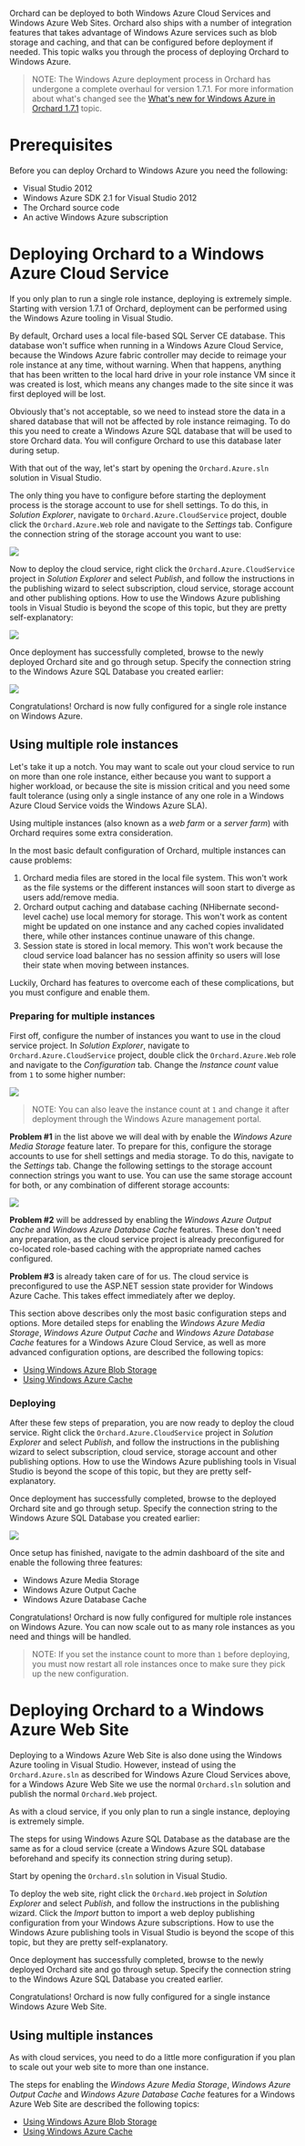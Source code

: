 Orchard can be deployed to both Windows Azure Cloud Services and Windows Azure Web Sites. Orchard also ships with a number of integration features that takes advantage of Windows Azure services such as blob storage and caching, and that can be configured before deployment if needed. This topic walks you through the process of deploying Orchard to Windows Azure.

> NOTE: The Windows Azure deployment process in Orchard has undergone a complete overhaul for version 1.7.1. For more information about what's changed see the [What's new for Windows Azure in Orchard 1.7.1](Whats-new-for-Windows-Azure-in-Orchard-1-7-1) topic.

# Prerequisites

Before you can deploy Orchard to Windows Azure you need the following:

* Visual Studio 2012
* Windows Azure SDK 2.1 for Visual Studio 2012
* The Orchard source code
* An active Windows Azure subscription

# Deploying Orchard to a Windows Azure Cloud Service

If you only plan to run a single role instance, deploying is extremely simple. Starting with version 1.7.1 of Orchard, deployment can be performed using the Windows Azure tooling in Visual Studio.

By default, Orchard uses a local file-based SQL Server CE database. This database won't suffice when running in a Windows Azure Cloud Service, because the Windows Azure fabric controller may decide to reimage your role instance at any time, without warning. When that happens, anything that has been written to the local hard drive in your role instance VM since it was created is lost, which means any changes made to the site since it was first deployed will be lost.

Obviously that's not acceptable, so we need to instead store the data in a shared database that will not be affected by role instance reimaging. To do this you need to create a Windows Azure SQL database that will be used to store Orchard data. You will configure Orchard to use this database later during setup.

With that out of the way, let's start by opening the `Orchard.Azure.sln` solution in Visual Studio.

The only thing you have to configure before starting the deployment process is the storage account to use for shell settings. To do this, in *Solution Explorer*, navigate to `Orchard.Azure.CloudService` project, double click the `Orchard.Azure.Web` role and navigate to the *Settings* tab. Configure the connection string of the storage account you want to use:

![](../Attachments/Deploying-Orchard-to-Windows-Azure/settings-connection-string.png)

Now to deploy the cloud service, right click the `Orchard.Azure.CloudService` project in *Solution Explorer* and select *Publish*, and follow the instructions in the publishing wizard to select subscription, cloud service, storage account and other publishing options. How to use the Windows Azure publishing tools in Visual Studio is beyond the scope of this topic, but they are pretty self-explanatory:

![](../Attachments/Deploying-Orchard-to-Windows-Azure/publish.png)

Once deployment has successfully completed, browse to the newly deployed Orchard site and go through setup. Specify the connection string to the Windows Azure SQL Database you created earlier:

![](../Attachments/Deploying-Orchard-to-Windows-Azure/setup-sql-azure.png)

Congratulations! Orchard is now fully configured for a single role instance on Windows Azure.

## Using multiple role instances

Let's take it up a notch. You may want to scale out your cloud service to run on more than one role instance, either because you want to support a higher workload, or because the site is mission critical and you need some fault tolerance (using only a single instance of any one role in a Windows Azure Cloud Service voids the Windows Azure SLA).

Using multiple instances (also known as a *web farm* or a *server farm*) with Orchard requires some extra consideration.

In the most basic default configuration of Orchard, multiple instances can cause problems: 

1. Orchard media files are stored in the local file system. This won't work as the file systems or the different instances will soon start to diverge as users add/remove media.
2. Orchard output caching and database caching (NHibernate second-level cache) use local memory for storage. This won't work as content might be updated on one instance and any cached copies invalidated there, while other instances continue unaware of this change.
3. Session state is stored in local memory. This won't work because the cloud service load balancer has no session affinity so users will lose their state when moving between instances.

Luckily, Orchard has features to overcome each of these complications, but you must configure and enable them.

### Preparing for multiple instances

First off, configure the number of instances you want to use in the cloud service project. In *Solution Explorer*, navigate to `Orchard.Azure.CloudService` project, double click the `Orchard.Azure.Web` role and navigate to the *Configuration* tab. Change the *Instance count* value from `1` to some higher number:

![](../Attachments/Deploying-Orchard-to-Windows-Azure/configure-instances.png)

> NOTE: You can also leave the instance count at `1` and change it after deployment through the Windows Azure management portal.

**Problem #1** in the list above we will deal with by enable the *Windows Azure Media Storage* feature later. To prepare for this, configure the storage accounts to use for shell settings and media storage. To do this, navigate to the *Settings* tab. Change the following settings to the storage account connection strings you want to use. You can use the same storage account for both, or any combination of different storage accounts:

![](../Attachments/Deploying-Orchard-to-Windows-Azure/configure-connection-strings.png)

**Problem #2** will be addressed by enabling the *Windows Azure Output Cache* and *Windows Azure Database Cache* features. These don't need any preparation, as the cloud service project is already preconfigured for co-located role-based caching with the appropriate named caches configured.

**Problem #3** is already taken care of for us. The cloud service is preconfigured to use the ASP.NET session state provider for Windows Azure Cache. This takes effect immediately after we deploy.

This section above describes only the most basic configuration steps and options. More detailed steps for enabling the *Windows Azure Media Storage*, *Windows Azure Output Cache* and *Windows Azure Database Cache* features for a Windows Azure Cloud Service, as well as more advanced configuration options, are described the following topics:

* [Using Windows Azure Blob Storage](Using-Windows-Azure-Blob-Storage)
* [Using Windows Azure Cache](Using-Windows-Azure-Cache)

### Deploying

After these few steps of preparation, you are now ready to deploy the cloud service. Right click the `Orchard.Azure.CloudService` project in *Solution Explorer* and select *Publish*, and follow the instructions in the publishing wizard to select subscription, cloud service, storage account and other publishing options. How to use the Windows Azure publishing tools in Visual Studio is beyond the scope of this topic, but they are pretty self-explanatory.

Once deployment has successfully completed, browse to the deployed Orchard site and go through setup. Specify the connection string to the Windows Azure SQL Database you created earlier:

![](../Attachments/Deploying-Orchard-to-Windows-Azure/setup-sql-azure.png)

Once setup has finished, navigate to the admin dashboard of the site and enable the following three features:

* Windows Azure Media Storage
* Windows Azure Output Cache
* Windows Azure Database Cache

Congratulations! Orchard is now fully configured for multiple role instances on Windows Azure. You can now scale out to as many role instances as you need and things will be handled.

> NOTE: If you set the instance count to more than `1` before deploying, you must now restart all role instances once to make sure they pick up the new configuration.

# Deploying Orchard to a Windows Azure Web Site

Deploying to a Windows Azure Web Site is also done using the Windows Azure tooling in Visual Studio. However, instead of using the `Orchard.Azure.sln` as described for Windows Azure Cloud Services above, for a Windows Azure Web Site we use the normal `Orchard.sln` solution and publish the normal `Orchard.Web` project.

As with a cloud service, if you only plan to run a single instance, deploying is extremely simple.

The steps for using Windows Azure SQL Database as the database are the same as for a cloud service (create a Windows Azure SQL database beforehand and specify its connection string during setup).

Start by opening the `Orchard.sln` solution in Visual Studio.

To deploy the web site, right click the `Orchard.Web` project in *Solution Explorer* and select *Publish*, and follow the instructions in the publishing wizard. Click the *Import* button to import a web deploy publishing configuration from your Windows Azure subscriptions. How to use the Windows Azure publishing tools in Visual Studio is beyond the scope of this topic, but they are pretty self-explanatory.

Once deployment has successfully completed, browse to the newly deployed Orchard site and go through setup. Specify the connection string to the Windows Azure SQL Database you created earlier.

Congratulations! Orchard is now fully configured for a single instance Windows Azure Web Site.

## Using multiple instances

As with cloud services, you need to do a little more configuration if you plan to scale out your web site to more than one instance.

The steps for enabling the *Windows Azure Media Storage*, *Windows Azure Output Cache* and *Windows Azure Database Cache* features for a Windows Azure Web Site are described the following topics:

* [Using Windows Azure Blob Storage](Using-Windows-Azure-Blob-Storage)
* [Using Windows Azure Cache](Using-Windows-Azure-Cache)
